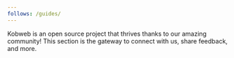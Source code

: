 ```yaml
---
follows: /guides/
---
```


Kobweb is an open source project that thrives thanks to our amazing community! This section is the gateway to connect
with us, share feedback, and more.